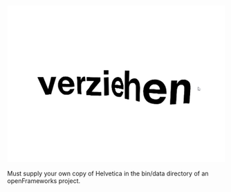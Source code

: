 ![](verziehen.GIF)

Must supply your own copy of Helvetica in the bin/data directory of an openFrameworks project.